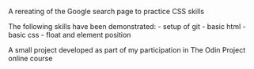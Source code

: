 A rereating of the Google search page to practice CSS skills



The following skills have been demonstrated:
    - setup of git 
    - basic html 
    - basic css
        - float and element position 




A small project developed as part of my participation in The Odin Project online course 
    